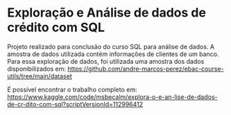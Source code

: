 # Exploração e Análise de dados de crédito com SQL

Projeto realizado para conclusão do curso SQL para análise de dados. 
A amostra de dados utilizada contém informações de clientes de um banco. Para essa exploração de dados, foi utilizada uma amostra dos dados disponibilizados em: https://github.com/andre-marcos-perez/ebac-course-utils/tree/main/dataset

É possível encontrar o trabalho completo em: https://www.kaggle.com/code/msbecalm/explora-o-e-an-lise-de-dados-de-cr-dito-com-sql?scriptVersionId=112996412

